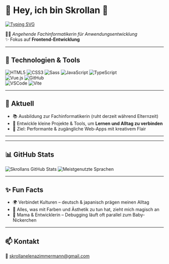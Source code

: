 # 🌸 Hey, ich bin Skrollan 👋
[![Typing SVG](https://readme-typing-svg.demolab.com?font=Noto+Sans+Japanese&pause=1000&color=FF6DC6&width=435&lines=%E3%83%95%E3%83%AD%E3%83%B3%E3%83%88%E3%82%A8%E3%83%B3%E3%83%89%E3%82%A8%E3%83%B3%E3%82%B8%E3%83%8B%E3%82%A2;Frontend-Entwickler)](https://git.io/typing-svg)

👩‍💻 *Angehende Fachinformatikerin für Anwendungsentwicklung*  
✨ Fokus auf **Frontend-Entwicklung** 

---

## 🚀 Technologien & Tools  

![HTML5](https://img.shields.io/badge/-HTML5-E34F26?style=for-the-badge&logo=html5&logoColor=fff)
![CSS3](https://img.shields.io/badge/-CSS3-1572B6?style=for-the-badge&logo=css3&logoColor=fff)
![Sass](https://img.shields.io/badge/-Sass-CC6699?style=for-the-badge&logo=sass&logoColor=fff)
![JavaScript](https://img.shields.io/badge/-JavaScript-F7DF1E?style=for-the-badge&logo=javascript&logoColor=000)
![TypeScript](https://img.shields.io/badge/-TypeScript-3178C6?style=for-the-badge&logo=typescript&logoColor=fff)  
![Vue.js](https://img.shields.io/badge/-Vue.js-42B883?style=for-the-badge&logo=vue.js&logoColor=fff)
![GitHub](https://img.shields.io/badge/-GitHub-181717?style=for-the-badge&logo=github&logoColor=fff)  
![VSCode](https://img.shields.io/badge/-VS%20Code-0078D4?style=for-the-badge&logo=visual-studio-code&logoColor=fff)
![Vite](https://img.shields.io/badge/-Vite-646CFF?style=for-the-badge&logo=vite&logoColor=fff)

---

## 🌱 Aktuell
- 📚 Ausbildung zur Fachinformatikerin (ruht derzeit während Elternzeit)  
- 🌸 Entwickle kleine Projekte & Tools, um **Lernen und Alltag zu verbinden**  
- 🎯 Ziel: Performante & zugängliche Web-Apps mit kreativem Flair  

---

---

## 📊 GitHub Stats

<!-- Overall Stats -->
<picture>
  <source 
    srcset="https://github-readme-stats.vercel.app/api?username=schokett&show_icons=true&hide_title=true&rank_icon=percentile&include_all_commits=true&count_private=true&hide_border=true&cache_seconds=7200&theme=tokyonight"
    media="(prefers-color-scheme: dark)" />
  <img 
    src="https://github-readme-stats.vercel.app/api?username=schokett&show_icons=true&hide_title=true&rank_icon=percentile&include_all_commits=true&count_private=true&hide_border=true&cache_seconds=7200"
    alt="Skrollans GitHub Stats" />
</picture>

<!-- Top Languages (shows repo language mix, not skill level) -->
<picture>
  <source 
    srcset="https://github-readme-stats.vercel.app/api/top-langs/?username=schokett&layout=compact&langs_count=8&hide_border=true&cache_seconds=7200&theme=tokyonight"
    media="(prefers-color-scheme: dark)" />
  <img 
    src="https://github-readme-stats.vercel.app/api/top-langs/?username=schokett&layout=compact&langs_count=8&hide_border=true&cache_seconds=7200"
    alt="Meistgenutzte Sprachen" />
</picture>


---

## ✨ Fun Facts
- 🌍 Verbindet Kulturen – deutsch & japanisch prägen meinen Alltag  
- 🎨 Alles, was mit Farben und Ästhetik zu tun hat, zieht mich magisch an  
- 👶 Mama & Entwicklerin – Debugging läuft oft parallel zum Baby-Nickerchen  

---

## 📫 Kontakt
📧 [skrollanelenazimmermann@gmail.com](mailto:skrollanelenazimmermann@gmail.com)  
